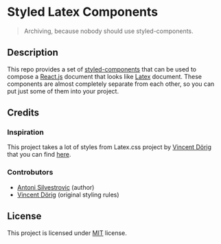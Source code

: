 # Styled Latex Components

> Archiving, because nobody should use styled-components.

## Description

This repo provides a set of [styled-components]() that can be used to compose a [React.js]() document that looks like [Latex]() document. These components are almost completely separate from each other, so you can put just some of them into your project.

## Credits

### Inspiration

This project takes a lot of styles from Latex.css project by [Vincent Dörig](https://github.com/vincentdoerig) that you can find [here](https://github.com/vincentdoerig/latex-css).

### Controbutors

- [Antoni Silvestrovic](https://github.com/bring-shrubbery) (author)
- [Vincent Dörig](https://github.com/vincentdoerig) (original styling rules)

## License

This project is licensed under [MIT](LICENSE) license.
